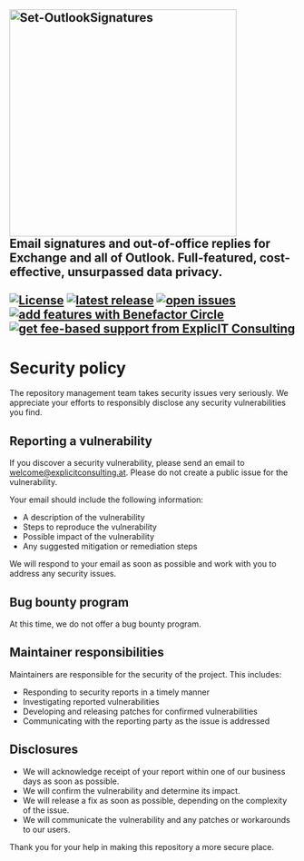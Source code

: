 <!-- omit in toc -->
## **<a href="https://github.com/Set-OutlookSignatures/Set-OutlookSignatures" target="_blank"><img src="/src_Set-OutlookSignatures/logo/Set-OutlookSignatures%20Logo.png" width="400" title="Set-OutlookSignatures" alt="Set-OutlookSignatures"></a>**<br>Email signatures and out-of-office replies for Exchange and all of Outlook. Full-featured, cost-effective, unsurpassed data privacy.<br><br><a href="https://github.com/Set-OutlookSignatures/Set-OutlookSignatures" target="_blank"><img src="https://img.shields.io/github/license/Set-OutlookSignatures/Set-OutlookSignatures?labelColor=black&color=informational" alt="License"></a><!--XXXRemoveWhenBuildingXXX<a href="https://github.com/Set-OutlookSignatures/Set-OutlookSignatures/releases" target="_blank"><img src="https://img.shields.io/badge/this%20release-XXXVersionStringXXX-informational?labelColor=black" alt="this release"></a> XXXRemoveWhenBuildingXXX--> <a href="https://github.com/Set-OutlookSignatures/Set-OutlookSignatures/releases" target="_blank"><img src="https://img.shields.io/github/v/tag/Set-OutlookSignatures/Set-OutlookSignatures?display_name=tag&include_prereleases&sort=semver&label=latest%20release&color=informational&labelColor=black" alt="latest release" data-external="1"></a> <a href="https://github.com/Set-OutlookSignatures/Set-OutlookSignatures/issues" target="_blank"><img src="https://img.shields.io/github/issues/Set-OutlookSignatures/Set-OutlookSignatures?labelColor=black" alt="open issues" data-external="1"></a> <a href="./Benefactor%20Circle.md" target="_blank"><img src="https://img.shields.io/badge/add%20features-Benefactor%20Circle%20add--on-gold?labelColor=black" alt="add features with Benefactor Circle"></a> <a href="https://explicitconsulting.at/open-source/set-outlooksignatures/" target="_blank"><img src="https://img.shields.io/badge/fee--based%20support-ExplicIT%20Consulting-lawngreen?labelColor=black" alt="get fee-based support from ExplicIT Consulting"></a>

# Security policy
The repository management team takes security issues very seriously. We appreciate your efforts to responsibly disclose any security vulnerabilities you find.

## Reporting a vulnerability
If you discover a security vulnerability, please send an email to welcome@explicitconsulting.at. Please do not create a public issue for the vulnerability.

Your email should include the following information:
- A description of the vulnerability
- Steps to reproduce the vulnerability
- Possible impact of the vulnerability
- Any suggested mitigation or remediation steps

We will respond to your email as soon as possible and work with you to address any security issues.

## Bug bounty program
At this time, we do not offer a bug bounty program.

## Maintainer responsibilities
Maintainers are responsible for the security of the project. This includes:
- Responding to security reports in a timely manner
- Investigating reported vulnerabilities
- Developing and releasing patches for confirmed vulnerabilities
- Communicating with the reporting party as the issue is addressed

## Disclosures
- We will acknowledge receipt of your report within one of our business days as soon as possible.
- We will confirm the vulnerability and determine its impact.
- We will release a fix as soon as possible, depending on the complexity of the issue.
- We will communicate the vulnerability and any patches or workarounds to our users.

Thank you for your help in making this repository a more secure place.